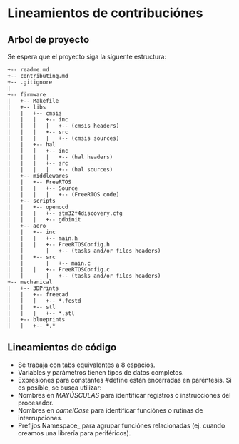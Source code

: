# Lineamientos de contribuciónes

## Arbol de proyecto
Se espera que el proyecto siga la siguente estructura:
```
+-- readme.md
+-- contributing.md
+-- .gitignore
|
+-- firmware
|	+-- Makefile
|	+-- libs 
|	|	+-- cmsis
|	|	|	+-- inc
|	|	|	|	+-- (cmsis headers)
|	|	|	+-- src
|	|	|	|	+-- (cmsis sources)
|	|	+-- hal
|	|	|	+-- inc
|	|	|	|	+-- (hal headers)
|	|	|	+-- src
|	|	|	|	+-- (hal sources)
|	+-- middlewares
|	|	+-- FreeRTOS
|	|	|	+-- Source
|	|	|	|	+-- (FreeRTOS code)
|	+-- scripts
|	|	+-- openocd
|	|	|	+-- stm32f4discovery.cfg
|	|	|	+-- gdbinit
|	+-- aero
|	|	+-- inc
|	|	|	+-- main.h
|	|	|	+-- FreeRTOSConfig.h
|	|       |	+-- (tasks and/or files headers)
|	|	+-- src
|	|       |	+-- main.c
|	|	|	+-- FreeRTOSConfig.c
|	|       |	+-- (tasks and/or files headers)
+-- mechanical
|	+-- 3DPrints
|	|	+-- freecad
|	|	|	+-- *.fcstd
|	|	+-- stl
|	|	|	+-- *.stl
| 	+-- blueprints
| 	| 	+-- *.*
```
## Lineamientos de código

* Se trabaja con tabs equivalentes a 8 espacios.
* Variables y parámetros tienen tipos de datos completos.
* Expresiones para constantes #define están encerradas en paréntesis.
Si es posible, se busca utilizar:
* Nombres en _MAYÚSCULAS_ para identificar registros o instrucciones del procesador.
* Nombres en _camelCase_ para identificar funciónes o rutinas de interrupciones.
* Prefijos Namespace_ para agrupar funciónes relacionadas (ej. cuando creamos una librería para periféricos).
